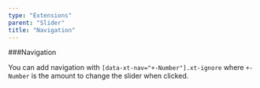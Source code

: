 ```yaml
---
type: "Extensions"
parent: "Slider"
title: "Navigation"
---
```


###Navigation

You can add navigation with `[data-xt-nav="+-Number"].xt-ignore` where `+-Number` is the amount to change the slider when clicked.

<script type="text/plain" class="language-markup">
  <button type="button" class="btn btn--default xt-ignore" data-xt-nav="-1" title="Previous slide">
    <span class="icon-xt-chevron-left"></span>
  </button>
  <button type="button" class="btn btn--default xt-ignore" data-xt-nav="1" title="Next slide">
    <span class="icon-xt-chevron-right"></span>
  </button>
</script>

<demo>
  <demovanilla src="vanilla/demos/slider/navigation">
  </demovanilla>
</demo>
